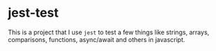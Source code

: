 # jest-test

This is a project that I use `jest` to test a few things like strings, arrays, comparisons, functions, async/await and others in javascript.
